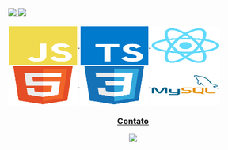 <!--
**tandersonf92/tandersonf92** is a ✨ _special_ ✨ repository because its `README.md` (this file) appears on your GitHub profile.

-->
 <div>
  <a href="https://github.com/tandersonf92">
  <img height="180em" src="https://github-readme-stats.vercel.app/api?username=tandersonf92&show_icons=true&theme=merko&include_all_commits=true&count_private=true"/>
  <img height="180em" src="https://github-readme-stats.vercel.app/api/top-langs/?username=tandersonf92&layout=compact&langs_count=7&theme=dracula"/>
</div >
  <div style="display: inline_block"><br>
  <img align="center" alt="Anderson-Js" height="80" width="140" src="https://raw.githubusercontent.com/devicons/devicon/master/icons/javascript/javascript-plain.svg">
  <img align="center" alt="Anderson-Ts" height="80" width="140" src="https://raw.githubusercontent.com/devicons/devicon/master/icons/typescript/typescript-plain.svg">
  <img align="center" alt="Anderson-React" height="80" width="140" src="https://raw.githubusercontent.com/devicons/devicon/master/icons/react/react-original.svg">
  <img align="center" alt="Anderson-HTML" height="80" width="140" src="https://raw.githubusercontent.com/devicons/devicon/master/icons/html5/html5-original.svg">
  <img align="center" alt="Anderson-CSS" height="80" width="140" src="https://raw.githubusercontent.com/devicons/devicon/master/icons/css3/css3-original.svg">
   <img align="center" alt="Anderson-HTML" height="80" width="140" src="https://raw.githubusercontent.com/devicons/devicon/master/icons/mysql/mysql-original-wordmark.svg">
  
</div>
 
 <div align="center" >
  <h3>Contato</h3>
  <a href="https://www.linkedin.com/in/tandersonf92" target="_blank" ><img src="https://img.shields.io/badge/-LinkedIn-%230077B5?style=for-the-badge&logo=linkedin&logoColor=white" target="_blank" height="50" margin="50px 0 0"></a> 
</div>
